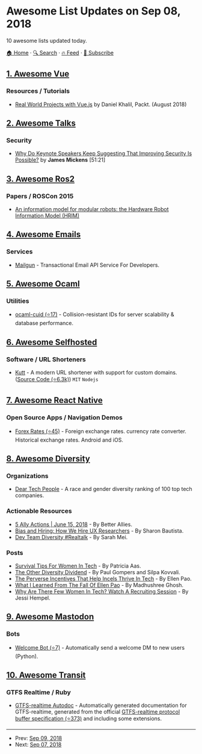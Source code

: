 # Awesome List Updates on Sep 08, 2018

10 awesome lists updated today.

[🏠 Home](/README.md) · [🔍 Search](https://test.trackawesomelist.com/search/) · [🔥 Feed](https://test.trackawesomelist.com/feed.xml) · [📮 Subscribe](https://trackawesomelist.us17.list-manage.com/subscribe?u=d2f0117aa829c83a63ec63c2f&id=36a103854c)



## [1. Awesome Vue](/content/vuejs/awesome-vue/README.md)

### Resources / Tutorials

*   [Real World Projects with Vue.js](https://www.packtpub.com/web-development/real-world-projects-vuejs-video) by Daniel Khalil, Packt. (August 2018)

## [2. Awesome Talks](/content/JanVanRyswyck/awesome-talks/README.md)

### Security

*   [Why Do Keynote Speakers Keep Suggesting That Improving Security Is Possible?](https://www.youtube.com/watch?v=ajGX7odA87k) by **James Mickens** \[51:21]

## [3. Awesome Ros2](/content/fkromer/awesome-ros2/README.md)

### Papers / ROSCon 2015

*   [An information model for modular robots: the Hardware Robot Information Model (HRIM)](https://arxiv.org/pdf/1802.01459.pdf)

## [4. Awesome Emails](/content/jonathandion/awesome-emails/README.md)

### Services

*   [Mailgun](https://www.mailgun.com/) - Transactional Email API Service For Developers.

## [5. Awesome Ocaml](/content/ocaml-community/awesome-ocaml/README.md)

### Utilities

*   [ocaml-cuid (⭐17)](https://github.com/marcoonroad/ocaml-cuid) - Collision-resistant IDs for server scalability & database performance.

## [6. Awesome Selfhosted](/content/awesome-selfhosted/awesome-selfhosted/README.md)

### Software / URL Shorteners

*   [Kutt](https://kutt.it) - A modern URL shortener with support for custom domains. ([Source Code (⭐6.3k)](https://github.com/thedevs-network/kutt)) `MIT` `Nodejs`

## [7. Awesome React Native](/content/jondot/awesome-react-native/README.md)

### Open Source Apps / Navigation Demos

*   [Forex Rates (⭐45)](https://github.com/MicroPyramid/forex-rates-mobile-app) - Foreign exchange rates. currency rate converter. Historical exchange rates. Android and iOS.

## [8. Awesome Diversity](/content/folkswhocode/awesome-diversity/README.md)

### Organizations

*   [Dear Tech People](http://www.deartechpeople.com) - A race and gender diversity ranking of 100 top tech companies.

### Actionable Resources

*   [5 Ally Actions | June 15, 2018](https://code.likeagirl.io/5-ally-actions-june-15-2018-cfdef1e590cb) - By Better Allies.
*   [Bias and Hiring: How We Hire UX Researchers](https://medium.com/firefox-ux/bias-and-hiring-how-we-hire-ux-researchers-6f9db9f8d670) - By Sharon Bautista.
*   [Dev Team Diversity #Realtalk](https://www.devmynd.com/blog/2015-08-09-dev-team-diversity-realtalk/) - By Sarah Mei.

### Posts

*   [Survival Tips For Women In Tech](https://patricia.no/2018/09/06/survival_tips_for_women_in_tech.html) - By Patricia Aas.
*   [The Other Diversity Dividend](https://hbr.org/2018/07/the-other-diversity-dividend) - By Paul Gompers and Silpa Kovvali.
*   [The Perverse Incentives That Help Incels Thrive In Tech](https://www.wired.com/story/ellen-pao-the-perverse-incentives-that-help-incels-thrive-in-tech/) - By Ellen Pao.
*   [What I Learned From The Fall Of Ellen Pao](https://www.damemagazine.com/2018/03/15/what-i-learned-from-the-fall-of-ellen-pao/) - By Madhushree Ghosh.
*   [Why Are There Few Women In Tech? Watch A Recruiting Session](https://www.wired.com/story/why-are-there-few-women-in-tech-watch-a-recruiting-session/) - By Jessi Hempel.

## [9. Awesome Mastodon](/content/tleb/awesome-mastodon/README.md)

### Bots

*   [Welcome Bot (⭐7)](https://github.com/indyhall/mastodon-welcome-bot) - Automatically send a welcome DM to new users (Python).

## [10. Awesome Transit](/content/CUTR-at-USF/awesome-transit/README.md)

### GTFS Realtime / Ruby

*   [GTFS-realtime Autodoc](https://laidig.github.io/gtfs-rt-autodoc/index.html) - Automatically generated documentation for GTFS-realtime, generated from the official [GTFS-realtime protocol buffer specification (⭐373)](https://github.com/google/transit/blob/master/gtfs-realtime/proto/gtfs-realtime.proto) and including some extensions.

---

- Prev: [Sep 09, 2018](/content/2018/09/09/README.md)
- Next: [Sep 07, 2018](/content/2018/09/07/README.md)